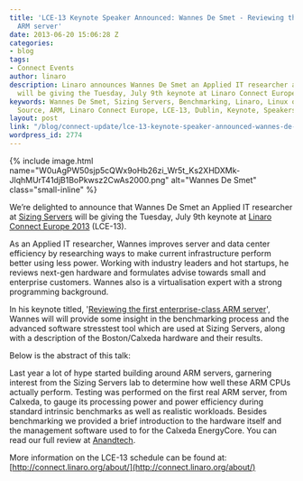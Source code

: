 ```yaml
---
title: 'LCE-13 Keynote Speaker Announced: Wannes De Smet - Reviewing the first enterprise-class
  ARM server'
date: 2013-06-20 15:06:28 Z
categories:
- blog
tags:
- Connect Events
author: linaro
description: Linaro announces Wannes De Smet an Applied IT researcher at Sizing Servers
  will be giving the Tuesday, July 9th keynote at Linaro Connect Europe 2013 (LCE-13).
keywords: Wannes De Smet, Sizing Servers, Benchmarking, Linaro, Linux on ARM, Open
  Source, ARM, Linaro Connect Europe, LCE-13, Dublin, Keynote, Speakers, Announcement
layout: post
link: "/blog/connect-update/lce-13-keynote-speaker-announced-wannes-de-smet-reviewing-the-first-enterprise-class-arm-server/"
wordpress_id: 2774
---
```


{% include image.html name="W0uAgPW50sjp5cQWx9oHb26zi_Wr5t_Ks2XHDXMk-JlqhMUrT41djB1BoPkwsz2CwAs2000.png" alt="Wannes De Smet" class="small-inline" %}

We’re delighted to announce that Wannes De Smet an Applied IT researcher at [Sizing Servers](http://www.sizingservers.be/) will be giving the Tuesday, July 9th keynote at [Linaro Connect Europe 2013](http://connect.linaro.org) (LCE-13).


As an Applied IT researcher, Wannes improves server and data center efficiency by researching ways to make current infrastructure perform better using less power. Working with industry leaders and hot startups, he reviews next-gen hardware and formulates advise towards small and enterprise customers. Wannes also is a virtualisation expert with a strong programming background.

In his keynote titled, '[Reviewing the first enterprise-class ARM server](http://lce-13.zerista.com/event/member/79608)', Wannes will will provide some insight in the benchmarking process and the advanced software stresstest tool which are used at Sizing Servers, along with a description of the Boston/Calxeda hardware and their results.

Below is the abstract of this talk:

Last year a lot of hype started building around ARM servers, garnering interest from the Sizing Servers lab to determine how well these ARM CPUs actually perform. Testing was performed on the first real ARM server, from Calxeda, to gauge its processing power and power efficiency during standard intrinsic benchmarks as well as realistic workloads. Besides benchmarking we provided a brief introduction to the hardware itself and the management software used to for the Calxeda EnergyCore. You can read our full review at [Anandtech](http://www.anandtech.com/show/6757/calxedas-arm-server-tested).


More information on the LCE-13 schedule can be found at: [http://connect.linaro.org/about/](http://connect.linaro.org/about/)